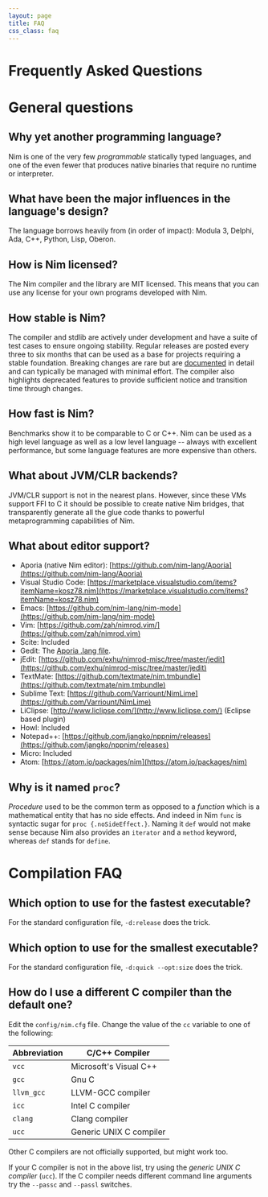 ```yaml
---
layout: page
title: FAQ
css_class: faq
---
```


<h1 class="text-centered page-title main-heading">Frequently Asked Questions</h1>

# General questions

## Why yet another programming language?

Nim is one of the very few _programmable_ statically typed languages, and one
of the even fewer that produces native binaries that require no runtime or
interpreter.


## What have been the major influences in the language's design?

The language borrows heavily from (in order of impact): Modula 3, Delphi,
Ada, C++, Python, Lisp, Oberon.


## How is Nim licensed?

The Nim compiler and the library are MIT licensed.
This means that you can use any license for your own programs developed with
Nim.

## How stable is Nim?

The compiler and stdlib are actively under development and have a suite of test
cases to ensure ongoing stability. Regular releases are posted every three to
six months that can be used as a base for projects requiring a stable foundation.
Breaking changes are rare but are [documented](https://nim-lang.org/blog/2018/03/01/version-0180-released.html)
in detail and can typically be managed with minimal effort. The compiler also
highlights deprecated features to provide sufficient notice and transition time
through changes.

## How fast is Nim?

Benchmarks show it to be comparable to C or C++. Nim can be used as a high level
language as well as a low level language -- always with excellent performance,
but some language features are more expensive than others.


## What about JVM/CLR backends?

JVM/CLR support is not in the nearest plans. However, since these VMs support FFI to C
it should be possible to create native Nim bridges, that transparently generate all the
glue code thanks to powerful metaprogramming capabilities of Nim.

## What about editor support?


- Aporia (native Nim editor): [https://github.com/nim-lang/Aporia](https://github.com/nim-lang/Aporia)
- Visual Studio Code: [https://marketplace.visualstudio.com/items?itemName=kosz78.nim](https://marketplace.visualstudio.com/items?itemName=kosz78.nim)
- Emacs: [https://github.com/nim-lang/nim-mode](https://github.com/nim-lang/nim-mode)
- Vim: [https://github.com/zah/nimrod.vim/](https://github.com/zah/nimrod.vim)
- Scite: Included
- Gedit: The [Aporia .lang file](https://github.com/nim-lang/Aporia/blob/master/share/gtksourceview-2.0/language-specs/nim.lang).
- jEdit: [https://github.com/exhu/nimrod-misc/tree/master/jedit](https://github.com/exhu/nimrod-misc/tree/master/jedit)
- TextMate: [https://github.com/textmate/nim.tmbundle](https://github.com/textmate/nim.tmbundle)
- Sublime Text: [https://github.com/Varriount/NimLime](https://github.com/Varriount/NimLime)
- LiClipse: [http://www.liclipse.com/](http://www.liclipse.com/) (Eclipse based plugin)
- Howl: Included
- Notepad++: [https://github.com/jangko/nppnim/releases](https://github.com/jangko/nppnim/releases)
- Micro: Included
- Atom: [https://atom.io/packages/nim](https://atom.io/packages/nim)


## Why is it named ``proc``?

*Procedure* used to be the common term as opposed to a *function* which is a
mathematical entity that has no side effects. And indeed in Nim ``func``
is syntactic sugar for ``proc {.noSideEffect.}``. Naming it ``def`` would not
make sense because Nim also provides an ``iterator`` and a ``method`` keyword,
whereas ``def`` stands for ``define``.


# Compilation FAQ

## Which option to use for the fastest executable?

For the standard configuration file, ``-d:release`` does the trick.

## Which option to use for the smallest executable?

For the standard configuration file, ``-d:quick --opt:size`` does the trick.

## How do I use a different C compiler than the default one?

Edit the ``config/nim.cfg`` file.
Change the value of the ``cc`` variable to one of the following:

| Abbreviation | C/C++ Compiler                          |
| ---------------- | --------------------------------------------|
|``vcc``           | Microsoft's Visual C++                      |
|``gcc``           | Gnu C                                       |
|``llvm_gcc``      | LLVM-GCC compiler                           |
|``icc``           | Intel C compiler                            |
|``clang``         | Clang compiler                              |
|``ucc``           | Generic UNIX C compiler                     |


Other C compilers are not officially supported, but might work too.

If your C compiler is not in the above list, try using the
*generic UNIX C compiler* (``ucc``). If the C compiler needs
different command line arguments try the ``--passc`` and ``--passl`` switches.
